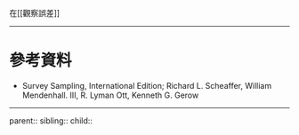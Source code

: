 在[[觀察誤差]]
- - -
# 參考資料
- Survey Sampling, International Edition; Richard L. Scheaffer, William Mendenhall. III, R. Lyman Ott, Kenneth G. Gerow
- - -
parent::
sibling::
child::
